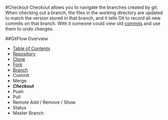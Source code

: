 #Checkout
Checkout allows you to navigate the branches created by git. When checking out a branch, the files in the working directory are updated to match the version stored in that branch, and it tells Git to record all new commits on that branch. With it someone could view old [commits](./Commit.md) and use them to undo changes.

##GitFlow Overview
* [Table of Contents](./README.MD)
* [Repository](./Repository.md)
* [Clone](./Clones.md)
* [Fork](./Forks.md)
* [Branch](./Branches.md)
* Commit
* Merge
* _**Checkout**_
* Push
* Pull 
* Remote Add / Remove / Show
* Status
* Master Branch 